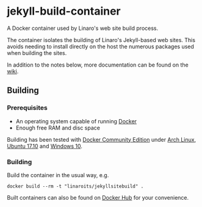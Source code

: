 # jekyll-build-container
A Docker container used by Linaro's web site build process.

The container isolates the building of Linaro's Jekyll-based web sites. This avoids needing to install directly on the host the numerous packages used when building the sites.

In addition to the notes below, more documentation can be found on the [wiki](https://github.com/linaro-its/jekyll-build-container/wiki).

## Building
### Prerequisites

* An operating system capable of running [Docker](https://www.docker.com)
* Enough free RAM and disc space

Building has been tested with [Docker Community Edition](https://www.docker.com/community-edition#/download) under [Arch Linux](https://archlinux.org), [Ubuntu 17.10](https://www.ubuntu.com) and [Windows 10](https://www.microsoft.com/windows).

### Building
Build the container in the usual way, e.g.

`docker build --rm -t "linaroits/jekyllsitebuild" .`

Built containers can also be found on [Docker Hub](https://hub.docker.com/r/linaroits/jekyllsitebuild/tags/) for your convenience.
